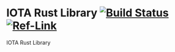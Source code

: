# IOTA Rust Library [![Build Status](https://travis-ci.org/hekrause/iota.lib.rust.svg?branch=develop)](https://travis-ci.org/hekrause/iota.lib.rust) [![Ref-Link](https://img.shields.io/badge/Ref--Link-v1.2.0-bc38c9.svg)](https://iota.readme.io/v1.2.0/docs/overview)
IOTA Rust Library
